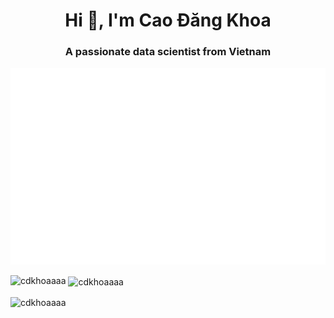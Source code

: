 <h1 align="center">Hi 👋, I'm Cao Đăng Khoa</h1>
<h3 align="center">A passionate data scientist from Vietnam</h3>

<img src = './svg/dangkhoa.svg'>

<p align="left">
</p>


<p><img align="left" src="https://github-readme-stats.vercel.app/api/top-langs?username=cdkhoaaaa&show_icons=true&locale=en&layout=compact" alt="cdkhoaaaa" /></p>

<p>&nbsp;<img align="center" src="https://github-readme-stats.vercel.app/api?username=cdkhoaaaa&show_icons=true&locale=en" alt="cdkhoaaaa" /></p>

<p><img align="center" src="https://github-readme-streak-stats.herokuapp.com/?user=cdkhoaaaa&" alt="cdkhoaaaa" /></p>

